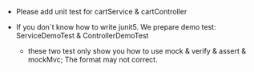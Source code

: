 * Please add unit test for cartService & cartController

* If you don`t know how to write junit5. We prepare demo test: ServiceDemoTest & ControllerDemoTest
  * these two test only show you how to use mock & verify & assert & mockMvc; The format may not correct.